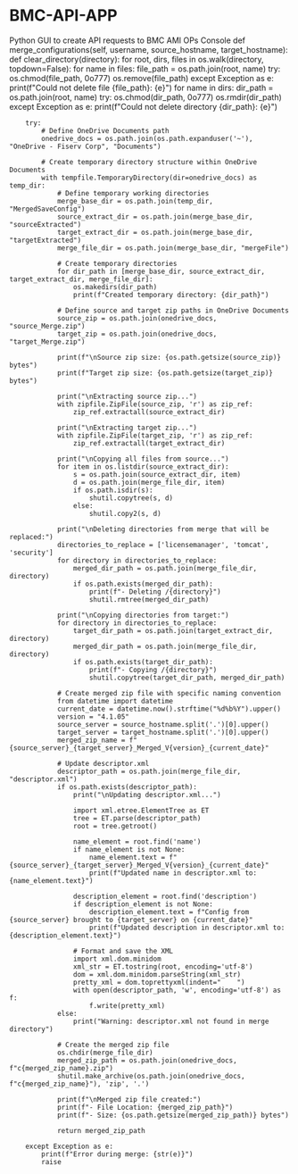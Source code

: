 # BMC-API-APP
Python GUI to create API requests to BMC AMI OPs Console
    def merge_configurations(self, username, source_hostname, target_hostname):
        def clear_directory(directory):
            for root, dirs, files in os.walk(directory, topdown=False):
                for name in files:
                    file_path = os.path.join(root, name)
                    try:
                        os.chmod(file_path, 0o777)
                        os.remove(file_path)
                    except Exception as e:
                        print(f"Could not delete file {file_path}: {e}")
                for name in dirs:
                    dir_path = os.path.join(root, name)
                    try:
                        os.chmod(dir_path, 0o777)
                        os.rmdir(dir_path)
                    except Exception as e:
                        print(f"Could not delete directory {dir_path}: {e}")

        try:
            # Define OneDrive Documents path
            onedrive_docs = os.path.join(os.path.expanduser('~'), "OneDrive - Fiserv Corp", "Documents")
            
            # Create temporary directory structure within OneDrive Documents
            with tempfile.TemporaryDirectory(dir=onedrive_docs) as temp_dir:
                # Define temporary working directories
                merge_base_dir = os.path.join(temp_dir, "MergedSaveConfig")
                source_extract_dir = os.path.join(merge_base_dir, "sourceExtracted")
                target_extract_dir = os.path.join(merge_base_dir, "targetExtracted")
                merge_file_dir = os.path.join(merge_base_dir, "mergeFile")
                
                # Create temporary directories
                for dir_path in [merge_base_dir, source_extract_dir, target_extract_dir, merge_file_dir]:
                    os.makedirs(dir_path)
                    print(f"Created temporary directory: {dir_path}")

                # Define source and target zip paths in OneDrive Documents
                source_zip = os.path.join(onedrive_docs, "source_Merge.zip")
                target_zip = os.path.join(onedrive_docs, "target_Merge.zip")

                print(f"\nSource zip size: {os.path.getsize(source_zip)} bytes")
                print(f"Target zip size: {os.path.getsize(target_zip)} bytes")

                print("\nExtracting source zip...")
                with zipfile.ZipFile(source_zip, 'r') as zip_ref:
                    zip_ref.extractall(source_extract_dir)

                print("\nExtracting target zip...")
                with zipfile.ZipFile(target_zip, 'r') as zip_ref:
                    zip_ref.extractall(target_extract_dir)

                print("\nCopying all files from source...")
                for item in os.listdir(source_extract_dir):
                    s = os.path.join(source_extract_dir, item)
                    d = os.path.join(merge_file_dir, item)
                    if os.path.isdir(s):
                        shutil.copytree(s, d)
                    else:
                        shutil.copy2(s, d)

                print("\nDeleting directories from merge that will be replaced:")
                directories_to_replace = ['licensemanager', 'tomcat', 'security']
                for directory in directories_to_replace:
                    merged_dir_path = os.path.join(merge_file_dir, directory)
                    if os.path.exists(merged_dir_path):
                        print(f"- Deleting /{directory}")
                        shutil.rmtree(merged_dir_path)

                print("\nCopying directories from target:")
                for directory in directories_to_replace:
                    target_dir_path = os.path.join(target_extract_dir, directory)
                    merged_dir_path = os.path.join(merge_file_dir, directory)
                    if os.path.exists(target_dir_path):
                        print(f"- Copying /{directory}")
                        shutil.copytree(target_dir_path, merged_dir_path)

                # Create merged zip file with specific naming convention
                from datetime import datetime
                current_date = datetime.now().strftime("%d%b%Y").upper()
                version = "4.1.05"
                source_server = source_hostname.split('.')[0].upper()
                target_server = target_hostname.split('.')[0].upper()
                merged_zip_name = f"{source_server}_{target_server}_Merged_V{version}_{current_date}"

                # Update descriptor.xml
                descriptor_path = os.path.join(merge_file_dir, "descriptor.xml")
                if os.path.exists(descriptor_path):
                    print("\nUpdating descriptor.xml...")
                    
                    import xml.etree.ElementTree as ET
                    tree = ET.parse(descriptor_path)
                    root = tree.getroot()
                    
                    name_element = root.find('name')
                    if name_element is not None:
                        name_element.text = f"{source_server}_{target_server}_Merged_V{version}_{current_date}"
                        print(f"Updated name in descriptor.xml to: {name_element.text}")

                    description_element = root.find('description')
                    if description_element is not None:
                        description_element.text = f"Config from {source_server} brought to {target_server} on {current_date}"
                        print(f"Updated description in descriptor.xml to: {description_element.text}")

                    # Format and save the XML
                    import xml.dom.minidom
                    xml_str = ET.tostring(root, encoding='utf-8')
                    dom = xml.dom.minidom.parseString(xml_str)
                    pretty_xml = dom.toprettyxml(indent="    ")
                    with open(descriptor_path, 'w', encoding='utf-8') as f:
                        f.write(pretty_xml)
                else:
                    print("Warning: descriptor.xml not found in merge directory")

                # Create the merged zip file
                os.chdir(merge_file_dir)
                merged_zip_path = os.path.join(onedrive_docs, f"c{merged_zip_name}.zip")
                shutil.make_archive(os.path.join(onedrive_docs, f"c{merged_zip_name}"), 'zip', '.')

                print(f"\nMerged zip file created:")
                print(f"- File Location: {merged_zip_path}")
                print(f"- Size: {os.path.getsize(merged_zip_path)} bytes")

                return merged_zip_path

        except Exception as e:
            print(f"Error during merge: {str(e)}")
            raise